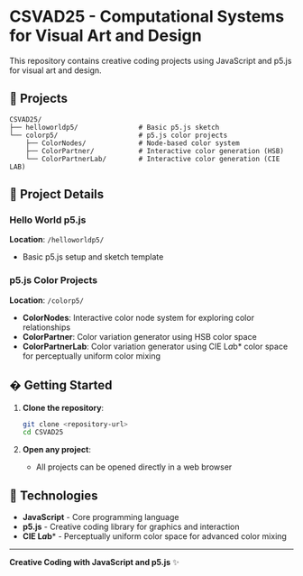# CSVAD25 - Computational Systems for Visual Art and Design

This repository contains creative coding projects using JavaScript and p5.js for visual art and design.

## 📁 Projects

```
CSVAD25/
├── helloworldp5/               # Basic p5.js sketch
└── colorp5/                    # p5.js color projects
    ├── ColorNodes/             # Node-based color system
    ├── ColorPartner/           # Interactive color generation (HSB)
    └── ColorPartnerLab/        # Interactive color generation (CIE LAB)
```

## 🎨 Project Details

### Hello World p5.js
**Location**: `/helloworldp5/`
- Basic p5.js setup and sketch template

### p5.js Color Projects
**Location**: `/colorp5/`
- **ColorNodes**: Interactive color node system for exploring color relationships
- **ColorPartner**: Color variation generator using HSB color space
- **ColorPartnerLab**: Color variation generator using CIE L*a*b* color space for perceptually uniform color mixing

## � Getting Started

1. **Clone the repository**:
   ```bash
   git clone <repository-url>
   cd CSVAD25
   ```

2. **Open any project**:
   - All projects can be opened directly in a web browser

## 🔧 Technologies

- **JavaScript** - Core programming language  
- **p5.js** - Creative coding library for graphics and interaction
- **CIE L*a*b*** - Perceptually uniform color space for advanced color mixing

---

**Creative Coding with JavaScript and p5.js** ✨